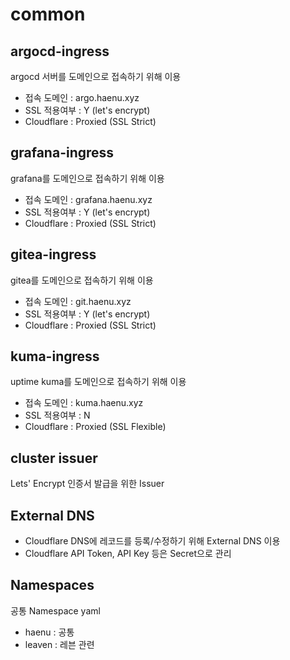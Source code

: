 # common

## argocd-ingress
argocd 서버를 도메인으로 접속하기 위해 이용
- 접속 도메인 : argo.haenu.xyz
- SSL 적용여부 : Y (let's encrypt)
- Cloudflare : Proxied (SSL Strict)

## grafana-ingress
grafana를 도메인으로 접속하기 위해 이용
- 접속 도메인 : grafana.haenu.xyz
- SSL 적용여부 : Y (let's encrypt)
- Cloudflare : Proxied (SSL Strict)

## gitea-ingress
gitea를 도메인으로 접속하기 위해 이용
- 접속 도메인 : git.haenu.xyz
- SSL 적용여부 : Y (let's encrypt)
- Cloudflare : Proxied (SSL Strict)

## kuma-ingress
uptime kuma를 도메인으로 접속하기 위해 이용
- 접속 도메인 : kuma.haenu.xyz
- SSL 적용여부 : N
- Cloudflare : Proxied (SSL Flexible)

## cluster issuer
Lets' Encrypt 인증서 발급을 위한 Issuer

## External DNS
- Cloudflare DNS에 레코드를 등록/수정하기 위해 External DNS 이용
- Cloudflare API Token, API Key 등은 Secret으로 관리

## Namespaces
공통 Namespace yaml
- haenu : 공통
- leaven : 레븐 관련